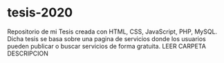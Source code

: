 # tesis-2020
Repositorio de mi Tesis creada con HTML, CSS, JavaScript, PHP, MySQL. Dicha tesis se basa sobre una pagina de servicios donde los usuarios pueden publicar o buscar servicios de forma gratuita.
LEER CARPETA DESCRIPCION
